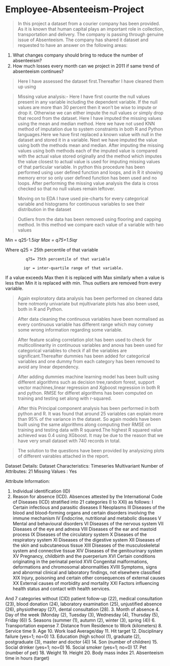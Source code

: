 # Employee-Absenteeism-Project
> In this project a dataset from a courier company has been provided.
As it is known that human capital plays an important role in collection, transportation and delivery. 
The company is passing through genuine issue of Absenteeism. 
The company has shared it dataset and requested to have an answer on the following areas:
1. What changes company should bring to reduce the number of absenteeism?  
2. How much losses every month can we project in 2011 if same trend of absenteeism continues? 

> Here I have assessed the dataset first.Thereafter I have cleaned them up using

> Missing value analysis:-
Here I have first counte the null values present in any variable including the dependent variable. If the null values are more than
30 percent then it won’t be wise to impute or drop it. Otherwise we can either impute the null values or simply drop that record from
the dataset. Here I have imputed the missing values using the mean and median method. Here we have not used KNN method of imputation
due to system constraints in both R and Python languages.Here we have first replaced a known value with null in the dataset and stored
it in a variable. Next we have imputed the value using both the methods mean and median. After imputing the missing values using both
methods each of the imputed value is compared with the actual value stored originally and the method which imputes the value closest to
actual value is used for imputing missing values of that particular variable. In python this procedure has been performed using user 
defined function and loops, and in R it showing memory error so only user defined function has been used and no loops.
After performing the missing value analysis the data is cross checked so that no null values remain leftover.

> Moving on to EDA I have used pie-charts for every categorical variable and histograms for continuous variables
to see their distribution in the dataset

> Outliers from the data has been removed using flooring and capping method.
In this method we compare each value of a variable with two values

Min = q25-1.5*iqr
Max = q75+1.5*iqr
 
Where q25 = 25th percentile of that variable
             
             q75= 75th percentile of that variable
 
            iqr = inter-quartile range of that variable.

If a value exceeds Max then it is replaced with Max similarly when a value is less than Min it is replaced with min.
Thus outliers are removed from every variable.

> Again exploratory data analysis has been performed on cleaned data here notmonly univariate but mjultivariate plots has also been used,
 both in R and Python.

> After data cleaning the continuous variables have been normalised as every continuous variable has different range which may convey
some wrong information regarding some variable.

> After feature scaling correlation plot has been used to check for multicollinearity in continuous variables and anova has been used for
categorical variables to check if all the variables are significant.Thereafter dummies has been added for categorical variables and one
dummy from each category has been removed to avoid any linear dependency.

> After adding dummies machine learning model has been built using different algorithms such as decision tree,random forest,
support vector machines,linear regression and Xgboost regression in both R and python. 
> RMSE for differet algorithms has been computed on training and testing set along with r-squared. 

> After this Principal component analysis has been performed in both python and R. It was found that around 25 variables can explain
more than 95% of the variance in the dataset. So again models have been built using the same algorithms along computing their 
RMSE on training and testing data with R squared.The highest R squared value achieved was 0.4 using XGboost. It may be due to the reason
that we have very small dataset with 740 records in total.

> The solution to the questions have been provided by analysizing plots of different vairables attached in the report. 



Dataset Details: Dataset Characteristics: Timeseries Multivariant Number of Attributes: 21 Missing Values : Yes 
 
Attribute Information: 
 
1. Individual identification (ID) 
2. Reason for absence (ICD).
Absences attested by the International Code of Diseases (ICD) stratified into 21 categories (I to XXI) as follows:
I Certain infectious and parasitic diseases
II Neoplasms
III Diseases of the blood and blood-forming organs and certain disorders involving the immune mechanism
IV Endocrine, nutritional and metabolic diseases
V Mental and behavioural disorders
VI Diseases of the nervous system
VII Diseases of the eye and adnexa 
VIII Diseases of the ear and mastoid process
IX Diseases of the circulatory system
X Diseases of the respiratory system
XI Diseases of the digestive system
XII Diseases of the skin and subcutaneous tissue
XIII Diseases of the musculoskeletal system and connective tissue
XIV Diseases of the genitourinary system
XV Pregnancy, childbirth and the puerperium
XVI Certain conditions originating in the perinatal period
XVII Congenital malformations, deformations and chromosomal abnormalities
XVIII Symptoms, signs and abnormal clinical and laboratory findings, not elsewhere classified
XIX Injury, poisoning and certain other consequences of external causes
XX External causes of morbidity and mortality
XXI Factors influencing health status and contact with health services. 
 
And 7 categories without (CID) patient follow-up (22), medical consultation (23), blood donation (24), laboratory examination (25),
unjustified absence (26), physiotherapy (27), dental consultation (28). 
3. Month of absence 
4. Day of the week (Monday (2), Tuesday (3), Wednesday (4), Thursday (5), Friday (6))
5. Seasons (summer (1), autumn (2), winter (3), spring (4))
6. Transportation expense
7. Distance from Residence to Work (kilometers)
8. Service time
9. Age 
10. Work load Average/day
11. Hit target 
12. Disciplinary failure (yes=1; no=0)
13. Education (high school (1), graduate (2), postgraduate (3), master and doctor (4))
14. Son (number of children)
15. Social drinker (yes=1; no=0)
16. Social smoker (yes=1; no=0)
17. Pet (number of pet)
18. Weight
19. Height
20. Body mass index
21. Absenteeism time in hours (target) 
